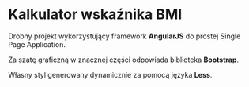 # Kalkulator wskaźnika BMI

Drobny projekt wykorzystujący framework **AngularJS**
do prostej Single Page Application.

Za szatę graficzną w znacznej części odpowiada
biblioteka **Bootstrap**.

Własny styl generowany dynamicznie za pomocą języka **Less**.
